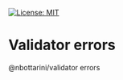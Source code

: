 [![License: MIT](https://img.shields.io/badge/License-MIT-yellow.svg)](https://opensource.org/licenses/MIT)

# Validator errors
@nbottarini/validator errors
